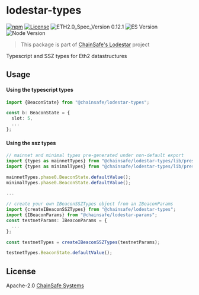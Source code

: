 # lodestar-types

[![npm](https://img.shields.io/npm/v/@chainsafe/lodestar-types)](https://www.npmjs.com/package/@chainsafe/lodestar-types)
[![License](https://img.shields.io/badge/License-Apache%202.0-blue.svg)](https://opensource.org/licenses/Apache-2.0)
![ETH2.0_Spec_Version 0.12.1](https://img.shields.io/badge/ETH2.0_Spec_Version-0.12.1-2e86c1.svg)
![ES Version](https://img.shields.io/badge/ES-2020-yellow)
![Node Version](https://img.shields.io/badge/node-12.x-green)

> This package is part of [ChainSafe's Lodestar](https://lodestar.chainsafe.io) project

Typescript and SSZ types for Eth2 datastructures

## Usage

#### Using the typescript types

```typescript
import {BeaconState} from "@chainsafe/lodestar-types";

const b: BeaconState = {
  slot: 5,
  ...
};
```

#### Using the ssz types

```typescript
// mainnet and minimal types pre-generated under non-default export
import {types as mainnetTypes} from "@chainsafe/lodestar-types/lib/presets/mainnet";
import {types as minimalTypes} from "@chainsafe/lodestar-types/lib/presets/mainnet";

mainnetTypes.phase0.BeaconState.defaultValue();
minimalTypes.phase0.BeaconState.defaultValue();

...

// create your own IBeaconSSZTypes object from an IBeaconParams
import {createIBeaconSSZTypes} from "@chainsafe/lodestar-types";
import {IBeaconParams} from "@chainsafe/lodestar-params";
const testnetParams: IBeaconParams = {
  ...
};

const testnetTypes = createIBeaconSSZTypes(testnetParams);

testnetTypes.BeaconState.defaultValue();
```

## License

Apache-2.0 [ChainSafe Systems](https://chainsafe.io)

